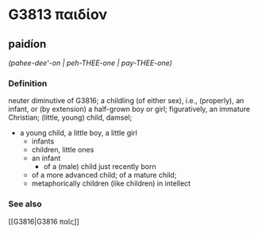 # G3813 παιδίον

## paidíon

_(pahee-dee'-on | peh-THEE-one | pay-THEE-one)_

### Definition

neuter diminutive of G3816; a childling (of either sex), i.e., (properly), an infant, or (by extension) a half-grown boy or girl; figuratively, an immature Christian; (little, young) child, damsel; 

- a young child, a little boy, a little girl
  - infants
  - children, little ones
  - an infant
    - of a (male) child just recently born
  - of a more advanced child; of a mature child;
  - metaphorically children (like children) in intellect

### See also

[[G3816|G3816 παῖς]]
